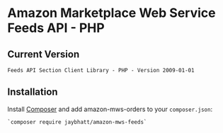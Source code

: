Amazon Marketplace Web Service Feeds API - PHP
=================================================

Current Version
---------------

	Feeds API Section Client Library - PHP - Version 2009-01-01


Installation
------------

Install [Composer](http://getcomposer.org/) and add amazon-mws-orders to your `composer.json`:

    `composer require jaybhatt/amazon-mws-feeds`

